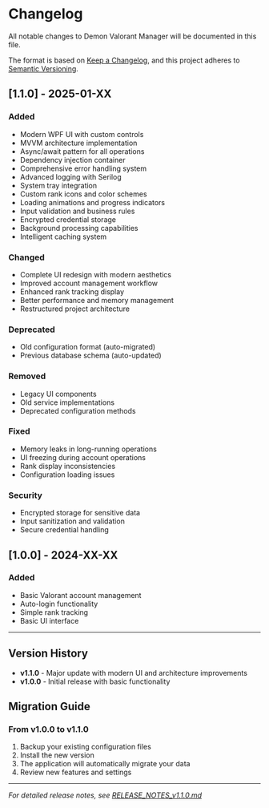 # Changelog

All notable changes to Demon Valorant Manager will be documented in this file.

The format is based on [Keep a Changelog](https://keepachangelog.com/en/1.0.0/),
and this project adheres to [Semantic Versioning](https://semver.org/spec/v2.0.0.html).

## [1.1.0] - 2025-01-XX

### Added
- Modern WPF UI with custom controls
- MVVM architecture implementation
- Async/await pattern for all operations
- Dependency injection container
- Comprehensive error handling system
- Advanced logging with Serilog
- System tray integration
- Custom rank icons and color schemes
- Loading animations and progress indicators
- Input validation and business rules
- Encrypted credential storage
- Background processing capabilities
- Intelligent caching system

### Changed
- Complete UI redesign with modern aesthetics
- Improved account management workflow
- Enhanced rank tracking display
- Better performance and memory management
- Restructured project architecture

### Deprecated
- Old configuration format (auto-migrated)
- Previous database schema (auto-updated)

### Removed
- Legacy UI components
- Old service implementations
- Deprecated configuration methods

### Fixed
- Memory leaks in long-running operations
- UI freezing during account operations
- Rank display inconsistencies
- Configuration loading issues

### Security
- Encrypted storage for sensitive data
- Input sanitization and validation
- Secure credential handling

## [1.0.0] - 2024-XX-XX

### Added
- Basic Valorant account management
- Auto-login functionality
- Simple rank tracking
- Basic UI interface

---

## Version History

- **v1.1.0** - Major update with modern UI and architecture improvements
- **v1.0.0** - Initial release with basic functionality

## Migration Guide

### From v1.0.0 to v1.1.0
1. Backup your existing configuration files
2. Install the new version
3. The application will automatically migrate your data
4. Review new features and settings

---

*For detailed release notes, see [RELEASE_NOTES_v1.1.0.md](RELEASE_NOTES_v1.1.0.md)*
